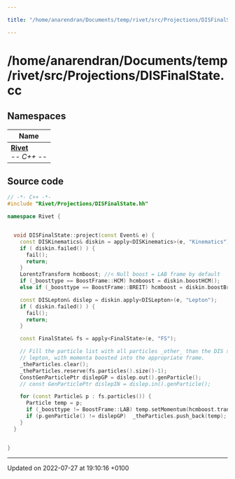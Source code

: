 ```yaml
---

title: "/home/anarendran/Documents/temp/rivet/src/Projections/DISFinalState.cc"

---
```


# /home/anarendran/Documents/temp/rivet/src/Projections/DISFinalState.cc



## Namespaces

| Name           |
| -------------- |
| **[Rivet](http://example.org/namespaces/namespacerivet/)** <br>-*- C++ -*-  |




## Source code

```cpp
// -*- C++ -*-
#include "Rivet/Projections/DISFinalState.hh"

namespace Rivet {


  void DISFinalState::project(const Event& e) {
    const DISKinematics& diskin = apply<DISKinematics>(e, "Kinematics");
    if ( diskin.failed() ) {
      fail();
      return;
    }
    LorentzTransform hcmboost; //< Null boost = LAB frame by default
    if (_boosttype == BoostFrame::HCM) hcmboost = diskin.boostHCM();
    else if (_boosttype == BoostFrame::BREIT) hcmboost = diskin.boostBreit();

    const DISLepton& dislep = diskin.apply<DISLepton>(e, "Lepton");
    if ( diskin.failed() ) {
      fail();
      return;
    }

    const FinalState& fs = apply<FinalState>(e, "FS");

    // Fill the particle list with all particles _other_ than the DIS scattered
    // lepton, with momenta boosted into the appropriate frame.
    _theParticles.clear();
    _theParticles.reserve(fs.particles().size()-1);
    ConstGenParticlePtr dislepGP = dislep.out().genParticle();
    // const GenParticlePtr dislepIN = dislep.in().genParticle();

    for (const Particle& p : fs.particles()) { 
      Particle temp = p;
      if (_boosttype != BoostFrame::LAB) temp.setMomentum(hcmboost.transform(temp.momentum()));
      if (p.genParticle() != dislepGP)  _theParticles.push_back(temp);
    }
  }


}
```


-------------------------------

Updated on 2022-07-27 at 19:10:16 +0100
